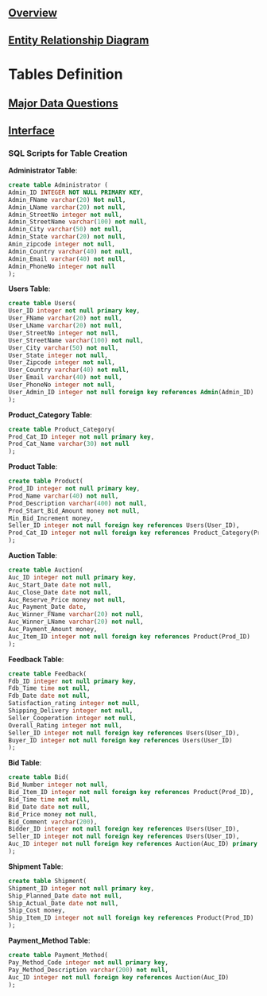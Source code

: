 ## [Overview](README.md)

## [Entity Relationship Diagram](Entity_Database/Entity_Relationship.md)

# Tables Definition

## [Major Data Questions](Data_Questions.md)

## [Interface](Interface/Interface_forms.md) 

### SQL Scripts for Table Creation

 **Administrator Table**: 
 ```sql
create table Administrator ( 
Admin_ID INTEGER NOT NULL PRIMARY KEY, 
Admin_FName varchar(20) Not null, 
Admin_LName varchar(20) not null, 
Admin_StreetNo integer not null, 
Admin_StreetName varchar(100) not null, 
Admin_City varchar(50) not null, 
Admin_State varchar(20) not null, 
Amin_zipcode integer not null, 
Admin_Country varchar(40) not null, 
Admin_Email varchar(40) not null, 
Admin_PhoneNo integer not null  
); 
```
**Users Table**: 
```sql
create table Users( 
User_ID integer not null primary key,   
User_FName varchar(20) not null, 
User_LName varchar(20) not null, 
User_StreetNo integer not null, 
User_StreetName varchar(100) not null,
User_City varchar(50) not null, 
User_State integer not null, 
User_Zipcode integer not null, 
User_Country varchar(40) not null, 
User_Email varchar(40) not null, 
User_PhoneNo integer not null, 
User_Admin_ID integer not null foreign key references Admin(Admin_ID) 
);  
```
**Product_Category Table**: 
```sql
create table Product_Category( 
Prod_Cat_ID integer not null primary key, 
Prod_Cat_Name varchar(30) not null
);
```
**Product Table**: 
```sql
create table Product( 
Prod_ID integer not null primary key, 
Prod_Name varchar(40) not null, 
Prod_Description varchar(400) not null, 
Prod_Start_Bid_Amount money not null, 
Min_Bid_Increment money, 
Seller_ID integer not null foreign key references Users(User_ID), 
Prod_Cat_ID integer not null foreign key references Product_Category(Prod_Cat_ID)
); 
```
**Auction Table**: 
```sql
create table Auction( 
Auc_ID integer not null primary key, 
Auc_Start_Date date not null, 
Auc_Close_Date date not null, 
Auc_Reserve_Price money not null, 
Auc_Payment_Date date, 
Auc_Winner_FName varchar(20) not null, 
Auc_Winner_LName varchar(20) not null, 
Auc_Payment_Amount money, 
Auc_Item_ID integer not null foreign key references Product(Prod_ID)
); 
```
**Feedback Table**: 
```sql
create table Feedback( 
Fdb_ID integer not null primary key, 
Fdb_Time time not null, 
Fdb_Date date not null, 
Satisfaction_rating integer not null, 
Shipping_Delivery integer not null,  
Seller_Cooperation integer not null,  
Overall_Rating integer not null, 
Seller_ID integer not null foreign key references Users(User_ID), 
Buyer_ID integer not null foreign key references Users(User_ID)
); 
``` 
**Bid Table**: 
```sql
create table Bid( 
Bid_Number integer not null, 
Bid_Item_ID integer not null foreign key references Product(Prod_ID), 
Bid_Time time not null,
Bid_Date date not null, 
Bid_Price money not null, 
Bid_Comment varchar(200), 
Bidder_ID integer not null foreign key references Users(User_ID), 
Seller_ID integer not null foreign key references Users(User_ID), 
Auc_ID integer not null foreign key references Auction(Auc_ID) primary key(Bid_Number, Bid_Item_ID) 
); 
``` 
**Shipment Table**: 
```sql
create table Shipment( 
Shipment_ID integer not null primary key, 
Ship_Planned_Date date not null, 
Ship_Actual_Date date not null,  
Ship_Cost money, 
Ship_Item_ID integer not null foreign key references Product(Prod_ID) 
); 
``` 
**Payment_Method Table**: 
```sql
create table Payment_Method( 
Pay_Method_Code integer not null primary key,
Pay_Method_Description varchar(200) not null, 
Auc_ID integer not null foreign key references Auction(Auc_ID)
); 
```
